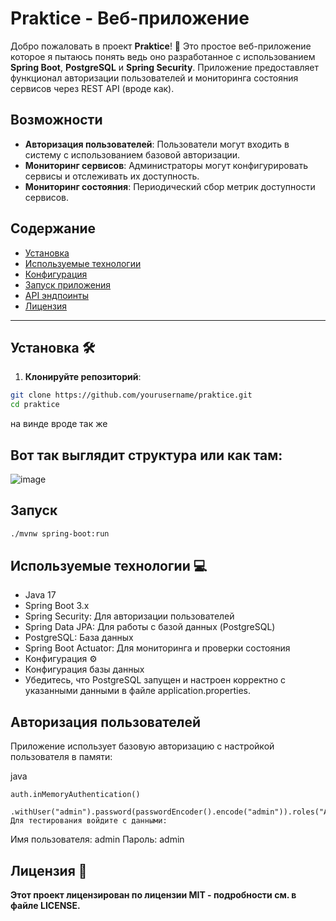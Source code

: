 
# Praktice - Веб-приложение

Добро пожаловать в проект **Praktice**! 🎉 Это простое веб-приложение которое я пытаюсь понять ведь оно разработанное с использованием **Spring Boot**, **PostgreSQL** и **Spring Security**. Приложение предоставляет функционал авторизации пользователей и мониторинга состояния сервисов через REST API (вроде как).

## Возможности

- **Авторизация пользователей**: Пользователи могут входить в систему с использованием базовой авторизации.
- **Мониторинг сервисов**: Администраторы могут конфигурировать сервисы и отслеживать их доступность.
- **Мониторинг состояния**: Периодический сбор метрик доступности сервисов.

## Содержание

- [Установка](#installation)
- [Используемые технологии](#technologies-used)
- [Конфигурация](#configuration)
- [Запуск приложения](#running-the-application)
- [API эндпоинты](#api-endpoints)
- [Лицензия](#license)

---

## Установка 🛠️

1. **Клонируйте репозиторий**:

```bash
git clone https://github.com/yourusername/praktice.git
cd praktice
```
на винде вроде так же

## Вот так выглядит структура или как там:

![image](https://github.com/user-attachments/assets/b1d836e9-66e4-439e-9005-444886dcbe94)

## Запуск 
```bash
./mvnw spring-boot:run
```
## Используемые технологии 💻
- Java 17
- Spring Boot 3.x
- Spring Security: Для авторизации пользователей
- Spring Data JPA: Для работы с базой данных (PostgreSQL)
- PostgreSQL: База данных
- Spring Boot Actuator: Для мониторинга и проверки состояния
- Конфигурация ⚙️
- Конфигурация базы данных
- Убедитесь, что PostgreSQL запущен и настроен корректно с указанными данными в файле application.properties.

## Авторизация пользователей
Приложение использует базовую авторизацию с настройкой пользователя в памяти:

java
```
auth.inMemoryAuthentication()
    .withUser("admin").password(passwordEncoder().encode("admin")).roles("ADMIN");
Для тестирования войдите с данными:
```
Имя пользователя: admin
Пароль: admin

## Лицензия 📜
**Этот проект лицензирован по лицензии MIT - подробности см. в файле LICENSE.**


